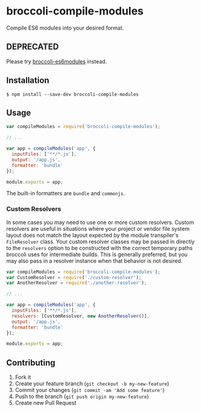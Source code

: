 # broccoli-compile-modules

Compile ES6 modules into your desired format.

## DEPRECATED

Please try [broccoli-es6modules](https://github.com/ef4/broccoli-es6modules) instead.

## Installation

```
$ npm install --save-dev broccoli-compile-modules
```

## Usage

```js
var compileModules = require('broccoli-compile-modules');

// ...

var app = compileModules('app', {
  inputFiles: ['**/*.js'],
  output: '/app.js',
  formatter: 'bundle'
});

module.exports = app;
```

The built-in formatters are `bundle` and `commonjs`.

### Custom Resolvers

In some cases you may need to use one or more custom resolvers. Custom resolvers
are useful in situations where your project or vendor file system layout does
not match the layout expected by the module transpiler's `FileResolver` class.
Your custom resolver classes may be passed in directly to the `resolvers` option
to be constructed with the correct temporary paths broccoli uses for
intermediate builds. This is generally preferred, but you may also pass in a
resolver instance when that behavior is not desired.

```js
var compileModules = require('broccoli-compile-modules');
var CustomResolver = require('./custom-resolver');
var AnotherResolver = require('./another-resolver');

// ...

var app = compileModules('app', {
  inputFiles: ['**/*.js'],
  resolvers: [CustomResolver, new AnotherResolver()],
  output: '/app.js',
  formatter: 'bundle'
});

module.exports = app;
```

## Contributing

1. Fork it
2. Create your feature branch (`git checkout -b my-new-feature`)
3. Commit your changes (`git commit -am 'Add some feature'`)
4. Push to the branch (`git push origin my-new-feature`)
5. Create new Pull Request
